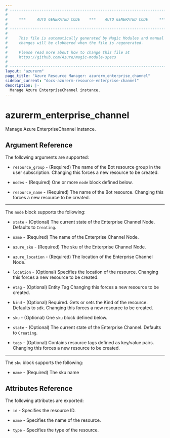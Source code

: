 ```yaml
---
# ----------------------------------------------------------------------------
#
#     ***     AUTO GENERATED CODE    ***    AUTO GENERATED CODE     ***
#
# ----------------------------------------------------------------------------
#
#     This file is automatically generated by Magic Modules and manual
#     changes will be clobbered when the file is regenerated.
#
#     Please read more about how to change this file at
#     https://github.com/Azure/magic-module-specs
#
# ----------------------------------------------------------------------------
layout: "azurerm"
page_title: "Azure Resource Manager: azurerm_enterprise_channel"
sidebar_current: "docs-azurerm-resource-enterprise-channel"
description: |-
  Manage Azure EnterpriseChannel instance.
---
```


# azurerm_enterprise_channel

Manage Azure EnterpriseChannel instance.


## Argument Reference

The following arguments are supported:

* `resource_group` - (Required) The name of the Bot resource group in the user subscription. Changing this forces a new resource to be created.

* `nodes` - (Required) One or more `node` block defined below.

* `resource_name` - (Required) The name of the Bot resource. Changing this forces a new resource to be created.

---

The `node` block supports the following:

* `state` - (Optional) The current state of the Enterprise Channel Node. Defaults to `Creating`.

* `name` - (Required) The name of the Enterprise Channel Node.

* `azure_sku` - (Required) The sku of the Enterprise Channel Node.

* `azure_location` - (Required) The location of the Enterprise Channel Node.

* `location` - (Optional) Specifies the location of the resource. Changing this forces a new resource to be created.

* `etag` - (Optional) Entity Tag Changing this forces a new resource to be created.

* `kind` - (Optional) Required. Gets or sets the Kind of the resource. Defaults to `sdk`. Changing this forces a new resource to be created.

* `sku` - (Optional) One `sku` block defined below.

* `state` - (Optional) The current state of the Enterprise Channel. Defaults to `Creating`.

* `tags` - (Optional) Contains resource tags defined as key/value pairs. Changing this forces a new resource to be created.

---

The `sku` block supports the following:

* `name` - (Required) The sku name

## Attributes Reference

The following attributes are exported:

* `id` - Specifies the resource ID.

* `name` - Specifies the name of the resource.

* `type` - Specifies the type of the resource.
